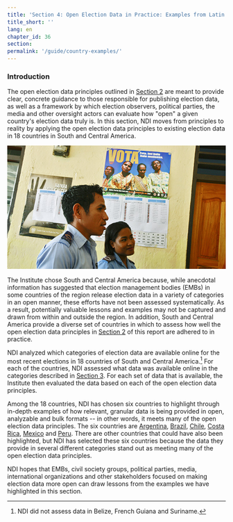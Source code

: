 ```yaml
---
title: 'Section 4: Open Election Data in Practice: Examples from Latin America'
title_short: ''
lang: en
chapter_id: 36
section:
permalink: '/guide/country-examples/'
---
```


### Introduction

The open election data principles outlined in [Section 2](/en/guide/principles/) are meant to provide clear, concrete guidance to those responsible for publishing election data, as well as a framework by which election observers, political parties, the media and other oversight actors can evaluate how "open" a given country's election data truly is. In this section, NDI moves from principles to reality by applying the open election data principles to existing election data in 18 countries in South and Central America.

![UN Photo, Martine Perret](/assets/images/guide/UN-Photo-Martine-Perret-408086.jpg)

The Institute chose South and Central America because, while anecdotal information has suggested that election management bodies (EMBs) in some countries of the region release election data in a variety of categories in an open manner, these efforts have not been assessed systematically. As a result, potentially valuable lessons and examples may not be captured and drawn from within and outside the region. In addition, South and Central America provide a diverse set of countries in which to assess how well the open election data principles in [Section 2](/en/guide/principles/) of this report are adhered to in practice.

NDI analyzed which categories of election data are available online for the most recent elections in 18 countries of South and Central America.[^1] For each of the countries, NDI assessed what data was available online in the categories described in [Section 3](/en/guide/key-categories/). For each set of data that is available, the Institute then evaluated the data based on each of the open election data principles.

Among the 18 countries, NDI has chosen six countries to highlight through in-depth examples of how relevant, granular data is being provided in open, analyzable and bulk formats -- in other words, it meets many of the open election data principles. The six countries are [Argentina](/en/guide/country-examples/argentina/), [Brazil](/en/guide/country-examples/brazil/), [Chile](/en/guide/country-examples/chile/), [Costa Rica](/en/guide/country-examples/costa-rica/), [Mexico](/en/guide/country-examples/mexico/) and [Peru](/en/guide/country-examples/peru/). There are other countries that could have also been highlighted, but NDI has selected these six countries because the data they provide in several different categories stand out as meeting many of the open election data principles.

NDI hopes that EMBs, civil society groups, political parties, media, international organizations and other stakeholders focused on making election data more open can draw lessons from the examples we have highlighted in this section.

[^1]: NDI did not assess data in Belize, French Guiana and Suriname.
